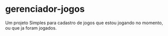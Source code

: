 # gerenciador-jogos
Um projeto Simples para cadastro de jogos que estou jogando no momento, ou que ja foram jogados.
